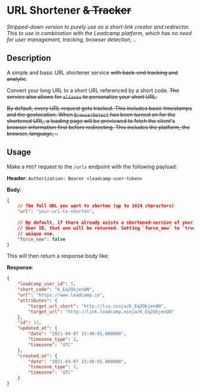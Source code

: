 
# URL Shortener ~~& Tracker~~
*Stripped-down version to purely use as a short-link creator and redirector. This to use in combination with the Leadcamp platform, which has no need for user management, tracking, browser detection, ..*

## Description

A simple and basic URL shortener service ~~with back-end tracking and analytic~~.

Convert your long URL to a short URL referenced by a short code. ~~The service also allows for `aliases` to personalize your short URL.~~

~~By default, every URL request gets tracked. This includes basic timestamps and the geolocation. When `BrowserDetect` has been turned on for the shortened URL, a loading page will be previewed to fetch the client's browser information first before redirecting. This includes the platform, the browser, language, ..~~

## Usage

Make a `POST` request to the `/urls` endpoint with the following payload:

**Header**: 
`Authorization: Bearer <leadcamp-user-token>`

**Body**:
```json
{
	// The full URL you want to shorten (up to 1024 characters)
	"url": "your-url-to-shorten",
	
	// By default, if there already exists a shortened-version of your full URL, from the same
	// User ID, that one will be returned. Setting `force_new` to `true` will generate a new
	// unique one.
	"force_new": false 
}
```

This will then return a response body like:

**Response**:
```json
{
	"leadcamp_user_id": 5,
	"short_code": "K_Eq2QkjenQN",
	"url": "https://www.leadcamp.io",
	"attributes": {
		"target_url_short": "http://lcu.ninja/K_Eq2QkjenQN",
		"target_url": "http://link.leadcamp.ninja/K_Eq2QkjenQN"
	},
	"id": 13,
	"updated_at": {
		"date": "2021-04-07 15:48:01.000000",
		"timezone_type": 3,
		"timezone": "UTC"
	},
	"created_at": {
		"date": "2021-04-07 15:48:01.000000",
		"timezone_type": 3,
		"timezone": "UTC"
	}
}
```
